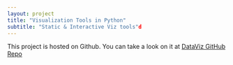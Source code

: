 ```yaml
---
layout: project
title: "Visualization Tools in Python"
subtitle: "Static & Interactive Viz tools"d
---
```


This project is hosted on Github. You can take a look on it at [DataViz GitHub Repo](https://github.com/Jalanjii/DataViz)

